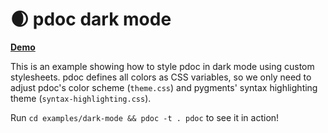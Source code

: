 # 🌒 pdoc dark mode

[**Demo**](https://pdoc.dev/docs/dark-mode/demo.html)

This is an example showing how to style pdoc in dark mode using custom stylesheets.
pdoc defines all colors as CSS variables, so we only need to adjust pdoc's color scheme (`theme.css`)
and pygments' syntax highlighting theme (`syntax-highlighting.css`).

Run `cd examples/dark-mode && pdoc -t . pdoc` to see it in action!
